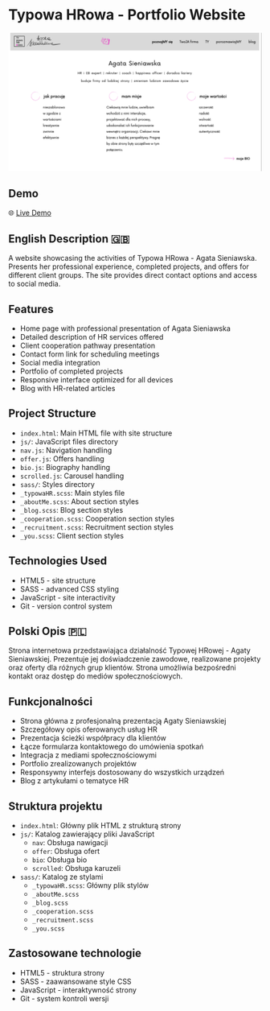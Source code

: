 # Typowa HRowa - Portfolio Website

![Screenshot of the app](./img/TyPowaHR.png)

## Demo
🌐 [Live Demo](https://j-a-r-e-k.github.io/typowaHRowa/)

## English Description 🇬🇧

A website showcasing the activities of Typowa HRowa - Agata Sieniawska. Presents her professional experience, completed projects, and offers for different client groups. The site provides direct contact options and access to social media.


## Features
- Home page with professional presentation of Agata Sieniawska
- Detailed description of HR services offered
- Client cooperation pathway presentation
- Contact form link for scheduling meetings
- Social media integration
- Portfolio of completed projects
- Responsive interface optimized for all devices
- Blog with HR-related articles

## Project Structure
- `index.html`: Main HTML file with site structure
- `js/`: JavaScript files directory
 - `nav.js`: Navigation handling
 - `offer.js`: Offers handling
 - `bio.js`: Biography handling
 - `scrolled.js`: Carousel handling
- `sass/`: Styles directory
 - `_typowaHR.scss`: Main styles file
 - `_aboutMe.scss`: About section styles
 - `_blog.scss`: Blog section styles
 - `_cooperation.scss`: Cooperation section styles
 - `_recruitment.scss`: Recruitment section styles
 - `_you.scss`: Client section styles

## Technologies Used
- HTML5 - site structure
- SASS - advanced CSS styling
- JavaScript - site interactivity
- Git - version control system

## Polski Opis 🇵🇱
Strona internetowa przedstawiająca działalność Typowej HRowej - Agaty Sieniawskiej. Prezentuje jej doświadczenie zawodowe, realizowane projekty oraz oferty dla różnych grup klientów. Strona umożliwia bezpośredni kontakt oraz dostęp do mediów społecznościowych.

## Funkcjonalności
- Strona główna z profesjonalną prezentacją Agaty Sieniawskiej
- Szczegółowy opis oferowanych usług HR
- Prezentacja ścieżki współpracy dla klientów
- Łącze formularza kontaktowego do umówienia spotkań
- Integracja z mediami społecznościowymi
- Portfolio zrealizowanych projektów
- Responsywny interfejs dostosowany do wszystkich urządzeń
- Blog z artykułami o tematyce HR

## Struktura projektu
- `index.html`: Główny plik HTML z strukturą strony
- `js/`: Katalog zawierający pliki JavaScript
  - `nav`: Obsługa nawigacji  
  - `offer`: Obsługa ofert  
  - `bio`: Obsługa bio  
   - `scrolled`: Obsługa karuzeli
- `sass/`: Katalog ze stylami
  - `_typowaHR.scss`: Główny plik stylów
  - `_aboutMe.scss`
  - `_blog.scss`
  - `_cooperation.scss`
  - `_recruitment.scss`
  - `_you.scss`

## Zastosowane technologie
- HTML5 - struktura strony
- SASS - zaawansowane style CSS
- JavaScript - interaktywność strony
- Git - system kontroli wersji